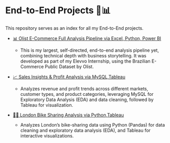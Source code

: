 # End-to-End Projects 🔄📊

This repository serves as an index for all my End-to-End projects.

- [📊 Olist E-Commerce Full Analysis Pipeline via Excel, Python, Power BI](https://github.com/Mohab-DataAnalyst/olist-analysis)
  - This is my largest, self-directed, end-to-end analysis pipeline yet, combining technical depth with business storytelling. It was developed as part of my Elevvo Internship, using the Brazilian E-Commerce Public Dataset by Olist.

- [📈 Sales Insights & Profit Analysis via MySQL,Tableau](https://github.com/Mohab-DataAnalyst/sales-insights-analysis)
  - Analyzes revenue and profit trends across different markets, customer types, and product categories, leveraging MySQL for Exploratory Data Analysis (EDA) and data cleaning, followed by Tableau for visualization.
- [🚴‍♂️ London Bike Sharing Analysis via Python,Tableau](https://github.com/Mohab-DataAnalyst/london-bike-sharing-analysis)
  - Analyzes London’s bike-sharing data using Python (Pandas) for data cleaning and exploratory data analysis (EDA), and Tableau for interactive visualizations.
